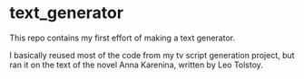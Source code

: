 # text_generator

This repo contains my first effort of making a text generator.

I basically reused most of the code from my tv script generation project,
but ran it on the text of the novel Anna Karenina, written by Leo Tolstoy.
